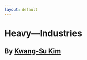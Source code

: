 ```yaml
---
layout: default
---
```


<h1>Heavy—Industries</h1>
<h2>By <a href="https://twitter.com/vespertines" target="_blank">Kwang-Su Kim</a></h2>